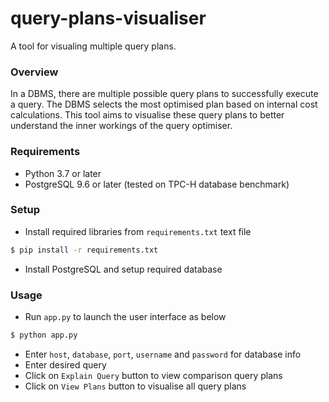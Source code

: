 # query-plans-visualiser
A tool for visualing multiple query plans.

### Overview 
In a DBMS, there are multiple possible query plans to successfully execute a query. The DBMS selects the most optimised plan based on internal cost calculations.
This tool aims to visualise these query plans to better understand the inner workings of the query optimiser. 

### Requirements
- Python 3.7 or later
- PostgreSQL 9.6 or later (tested on TPC-H database benchmark)

### Setup
- Install required libraries from `requirements.txt` text file
```sh
$ pip install -r requirements.txt
```
- Install PostgreSQL and setup required database  

### Usage 
- Run `app.py` to launch the user interface as below
```sh
$ python app.py
```
- Enter `host`, `database`, `port`, `username` and `password` for database info
- Enter desired query
- Click on `Explain Query` button to view comparison query plans
- Click on `View Plans` button to visualise all query plans 